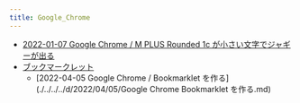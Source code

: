 ```yaml
---
title: Google_Chrome
---
```



- [2022-01-07 Google Chrome / M PLUS Rounded 1c が小さい文字でジャギーが出る](./../../../d/2022/01/07/Google_Chrome_フォント_M_PLUS_Rounded_1c_が小さい文字でジャギーが出る.md)
- [ブックマークレット](./ブックマークレット/index.md)
    - [2022-04-05 Google Chrome / Bookmarklet を作る](./../../../d/2022/04/05/Google Chrome Bookmarklet を作る.md)




